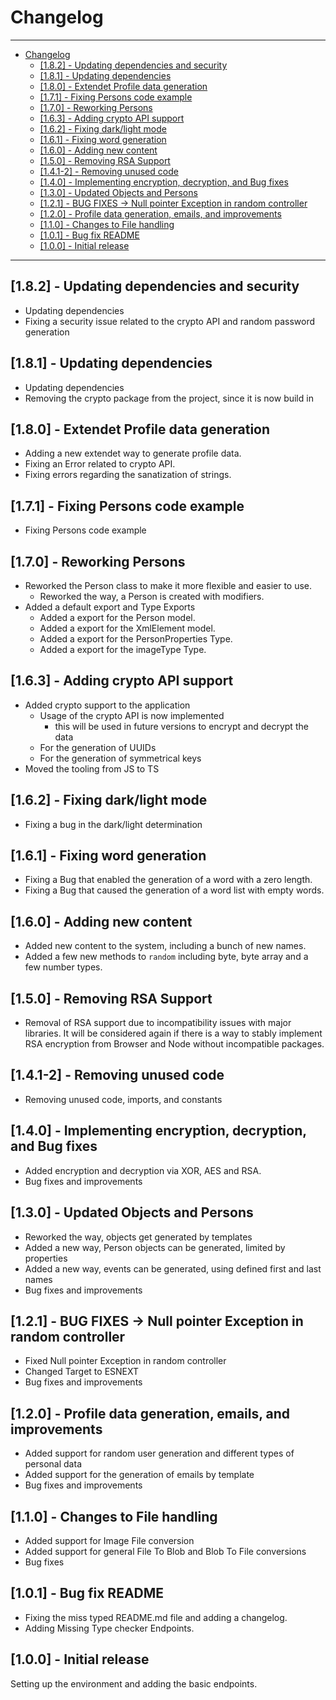 # Changelog

---

- [Changelog](#changelog)
  - [\[1.8.2\] - Updating dependencies and security](#182---updating-dependencies-and-security)
  - [\[1.8.1\] - Updating dependencies](#181---updating-dependencies)
  - [\[1.8.0\] - Extendet Profile data generation](#180---extendet-profile-data-generation)
  - [\[1.7.1\] - Fixing Persons code example](#171---fixing-persons-code-example)
  - [\[1.7.0\] - Reworking Persons](#170---reworking-persons)
  - [\[1.6.3\] - Adding crypto API support](#163---adding-crypto-api-support)
  - [\[1.6.2\] - Fixing dark/light mode](#162---fixing-darklight-mode)
  - [\[1.6.1\] - Fixing word generation](#161---fixing-word-generation)
  - [\[1.6.0\] - Adding new content](#160---adding-new-content)
  - [\[1.5.0\] - Removing RSA Support](#150---removing-rsa-support)
  - [\[1.4.1-2\] - Removing unused code](#141-2---removing-unused-code)
  - [\[1.4.0\] - Implementing encryption, decryption, and Bug fixes](#140---implementing-encryption-decryption-and-bug-fixes)
  - [\[1.3.0\] - Updated Objects and Persons](#130---updated-objects-and-persons)
  - [\[1.2.1\] - BUG FIXES -\> Null pointer Exception in random controller](#121---bug-fixes---null-pointer-exception-in-random-controller)
  - [\[1.2.0\] - Profile data generation, emails, and improvements](#120---profile-data-generation-emails-and-improvements)
  - [\[1.1.0\] - Changes to File handling](#110---changes-to-file-handling)
  - [\[1.0.1\] - Bug fix README](#101---bug-fix-readme)
  - [\[1.0.0\] - Initial release](#100---initial-release)

---

## [1.8.2] - Updating dependencies and security

- Updating dependencies
- Fixing a security issue related to the crypto API and random password generation

## [1.8.1] - Updating dependencies

- Updating dependencies
- Removing the crypto package from the project, since it is now build in

## [1.8.0] - Extendet Profile data generation

- Adding a new extendet way to generate profile data.
- Fixing an Error related to crypto API.
- Fixing errors regarding the sanatization of strings.

## [1.7.1] - Fixing Persons code example

- Fixing Persons code example

## [1.7.0] - Reworking Persons

- Reworked the Person class to make it more flexible and easier to use.
  - Reworked the way, a Person is created with modifiers.
- Added a default export and Type Exports
  - Added a export for the Person model.
  - Added a export for the XmlElement model.
  - Added a export for the PersonProperties Type.
  - Added a export for the imageType Type.

## [1.6.3] - Adding crypto API support

- Added crypto support to the application
  - Usage of the crypto API is now implemented
    - this will be used in future versions to encrypt and decrypt the data
  - For the generation of UUIDs
  - For the generation of symmetrical keys
- Moved the tooling from JS to TS

## [1.6.2] - Fixing dark/light mode

- Fixing a bug in the dark/light determination

## [1.6.1] - Fixing word generation

- Fixing a Bug that enabled the generation of a word with a zero length.
- Fixing a Bug that caused the generation of a word list with empty words.

## [1.6.0] - Adding new content

- Added new content to the system, including a bunch of new names.
- Added a few new methods to `random` including byte, byte array and a few number types.

## [1.5.0] - Removing RSA Support

- Removal of RSA support due to incompatibility issues with major libraries. It will be considered again if there is a way to stably implement RSA encryption from Browser and Node without incompatible packages.

## [1.4.1-2] - Removing unused code

- Removing unused code, imports, and constants

## [1.4.0] - Implementing encryption, decryption, and Bug fixes

- Added encryption and decryption via XOR, AES and RSA.
- Bug fixes and improvements

## [1.3.0] - Updated Objects and Persons

- Reworked the way, objects get generated by templates
- Added a new way, Person objects can be generated, limited by properties
- Added a new way, events can be generated, using defined first and last names
- Bug fixes and improvements

## [1.2.1] - BUG FIXES -> Null pointer Exception in random controller

- Fixed Null pointer Exception in random controller
- Changed Target to ESNEXT
- Bug fixes and improvements

## [1.2.0] - Profile data generation, emails, and improvements

- Added support for random user generation and different types of personal data
- Added support for the generation of emails by template
- Bug fixes and improvements

## [1.1.0] - Changes to File handling

- Added support for Image File conversion
- Added support for general File To Blob and Blob To File conversions
- Bug fixes

## [1.0.1] - Bug fix README

- Fixing the miss typed README.md file and adding a changelog.
- Adding Missing Type checker Endpoints.

## [1.0.0] - Initial release

Setting up the environment and adding the basic endpoints.
